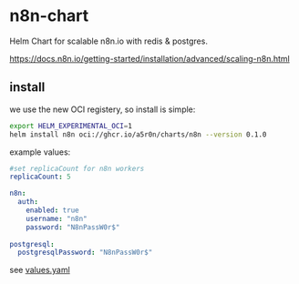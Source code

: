 # n8n-chart
Helm Chart for scalable n8n.io
with redis & postgres.

https://docs.n8n.io/getting-started/installation/advanced/scaling-n8n.html

## install 
we use the new OCI registery,
so install is simple:

```bash
export HELM_EXPERIMENTAL_OCI=1
helm install n8n oci://ghcr.io/a5r0n/charts/n8n --version 0.1.0
```
example values:
```yaml
#set replicaCount for n8n workers
replicaCount: 5

n8n:
  auth:
    enabled: true
    username: "n8n"
    password: "N8nPassW0r$"
  
postgresql:
  postgresqlPassword: "N8nPassW0r$"
```

see [values.yaml](./n8n/values.yaml)
